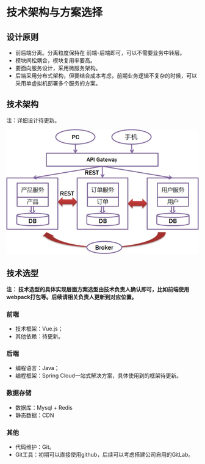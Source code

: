 # 技术架构与方案选择

## 设计原则
* 前后端分离。分离粒度保持在 前端-后端即可，可以不需要业务中转层。
* 模块间松耦合，模块复用率要高。
* 要面向服务设计，采用微服务架构。
* 后端采用分布式架构，但要结合成本考虑，前期业务逻辑不复杂的时候，可以采用单虚拟机部署多个服务的方案。

## 技术架构

注：详细设计待更新。

![IMAGE](../image/1.jpg)

## 技术选型
__注： 技术选型的具体实现层面方案选型由技术负责人确认即可，比如前端使用webpack打包等。后续请相关负责人更新到对应位置。__

### 前端
* 技术框架：Vue.js；
* 其他依赖：待更新。

### 后端
* 编程语言：Java；
* 编程框架：Spring Cloud一站式解决方案，具体使用到的框架待更新。

### 数据存储
* 数据库：Mysql + Redis
* 静态数据：CDN

### 其他
* 代码维护：Git。
* Git工具：初期可以直接使用github，后续可以考虑搭建公司自用的GitLab。
